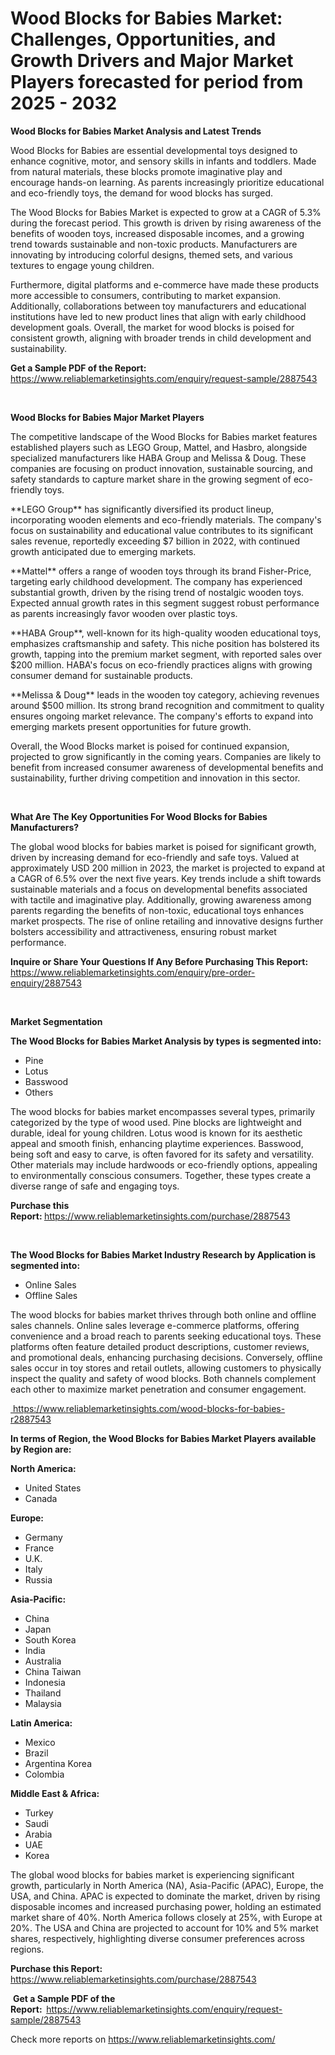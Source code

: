 <p><h1>Wood Blocks for Babies Market: Challenges, Opportunities, and Growth Drivers and Major Market Players forecasted for period from 2025 - 2032</h1></p><p><strong>Wood Blocks for Babies Market Analysis and Latest Trends</strong></p>
<p><p>Wood Blocks for Babies are essential developmental toys designed to enhance cognitive, motor, and sensory skills in infants and toddlers. Made from natural materials, these blocks promote imaginative play and encourage hands-on learning. As parents increasingly prioritize educational and eco-friendly toys, the demand for wood blocks has surged. </p><p>The Wood Blocks for Babies Market is expected to grow at a CAGR of 5.3% during the forecast period. This growth is driven by rising awareness of the benefits of wooden toys, increased disposable incomes, and a growing trend towards sustainable and non-toxic products. Manufacturers are innovating by introducing colorful designs, themed sets, and various textures to engage young children. </p><p>Furthermore, digital platforms and e-commerce have made these products more accessible to consumers, contributing to market expansion. Additionally, collaborations between toy manufacturers and educational institutions have led to new product lines that align with early childhood development goals. Overall, the market for wood blocks is poised for consistent growth, aligning with broader trends in child development and sustainability.</p></p>
<p><strong>Get a Sample PDF of the Report:&nbsp;</strong> <a href="https://www.reliablemarketinsights.com/enquiry/request-sample/2887543?utm_campaign=3015&utm_medium=2&utm_source=Github&utm_content=ia&utm_term=14032025&utm_id=wood-blocks-for-babies">https://www.reliablemarketinsights.com/enquiry/request-sample/2887543</a></p>
<p>&nbsp;</p>
<p><strong>Wood Blocks for Babies Major Market Players</strong></p>
<p><p>The competitive landscape of the Wood Blocks for Babies market features established players such as LEGO Group, Mattel, and Hasbro, alongside specialized manufacturers like HABA Group and Melissa & Doug. These companies are focusing on product innovation, sustainable sourcing, and safety standards to capture market share in the growing segment of eco-friendly toys.</p><p>**LEGO Group** has significantly diversified its product lineup, incorporating wooden elements and eco-friendly materials. The company's focus on sustainability and educational value contributes to its significant sales revenue, reportedly exceeding $7 billion in 2022, with continued growth anticipated due to emerging markets.</p><p>**Mattel** offers a range of wooden toys through its brand Fisher-Price, targeting early childhood development. The company has experienced substantial growth, driven by the rising trend of nostalgic wooden toys. Expected annual growth rates in this segment suggest robust performance as parents increasingly favor wooden over plastic toys.</p><p>**HABA Group**, well-known for its high-quality wooden educational toys, emphasizes craftsmanship and safety. This niche position has bolstered its growth, tapping into the premium market segment, with reported sales over $200 million. HABA's focus on eco-friendly practices aligns with growing consumer demand for sustainable products.</p><p>**Melissa & Doug** leads in the wooden toy category, achieving revenues around $500 million. Its strong brand recognition and commitment to quality ensures ongoing market relevance. The company's efforts to expand into emerging markets present opportunities for future growth.</p><p>Overall, the Wood Blocks market is poised for continued expansion, projected to grow significantly in the coming years. Companies are likely to benefit from increased consumer awareness of developmental benefits and sustainability, further driving competition and innovation in this sector.</p></p>
<p>&nbsp;</p>
<p><strong>What Are The Key Opportunities For Wood Blocks for Babies Manufacturers?</strong></p>
<p><p>The global wood blocks for babies market is poised for significant growth, driven by increasing demand for eco-friendly and safe toys. Valued at approximately USD 200 million in 2023, the market is projected to expand at a CAGR of 6.5% over the next five years. Key trends include a shift towards sustainable materials and a focus on developmental benefits associated with tactile and imaginative play. Additionally, growing awareness among parents regarding the benefits of non-toxic, educational toys enhances market prospects. The rise of online retailing and innovative designs further bolsters accessibility and attractiveness, ensuring robust market performance.</p></p>
<p><strong>Inquire or Share Your Questions If Any Before Purchasing This Report:</strong> <a href="https://www.reliablemarketinsights.com/enquiry/pre-order-enquiry/2887543?utm_campaign=3015&utm_medium=2&utm_source=Github&utm_content=ia&utm_term=14032025&utm_id=wood-blocks-for-babies">https://www.reliablemarketinsights.com/enquiry/pre-order-enquiry/2887543</a></p>
<p>&nbsp;</p>
<p><strong>Market Segmentation</strong></p>
<p><strong>The Wood Blocks for Babies Market Analysis by types is segmented into:</strong></p>
<p><ul><li>Pine</li><li>Lotus</li><li>Basswood</li><li>Others</li></ul></p>
<p><p>The wood blocks for babies market encompasses several types, primarily categorized by the type of wood used. Pine blocks are lightweight and durable, ideal for young children. Lotus wood is known for its aesthetic appeal and smooth finish, enhancing playtime experiences. Basswood, being soft and easy to carve, is often favored for its safety and versatility. Other materials may include hardwoods or eco-friendly options, appealing to environmentally conscious consumers. Together, these types create a diverse range of safe and engaging toys.</p></p>
<p><strong>Purchase this Report:&nbsp;</strong><a href="https://www.reliablemarketinsights.com/purchase/2887543?utm_campaign=3015&utm_medium=2&utm_source=Github&utm_content=ia&utm_term=14032025&utm_id=wood-blocks-for-babies">https://www.reliablemarketinsights.com/purchase/2887543</a></p>
<p>&nbsp;</p>
<p><strong>The Wood Blocks for Babies Market Industry Research by Application is segmented into:</strong></p>
<p><ul><li>Online Sales</li><li>Offline Sales</li></ul></p>
<p><p>The wood blocks for babies market thrives through both online and offline sales channels. Online sales leverage e-commerce platforms, offering convenience and a broad reach to parents seeking educational toys. These platforms often feature detailed product descriptions, customer reviews, and promotional deals, enhancing purchasing decisions. Conversely, offline sales occur in toy stores and retail outlets, allowing customers to physically inspect the quality and safety of wood blocks. Both channels complement each other to maximize market penetration and consumer engagement.</p></p>
<p><a href="https://www.reliablemarketinsights.com/wood-blocks-for-babies-r2887543?utm_campaign=3015&utm_medium=2&utm_source=Github&utm_content=ia&utm_term=14032025&utm_id=wood-blocks-for-babies">&nbsp;https://www.reliablemarketinsights.com/wood-blocks-for-babies-r2887543</a></p>
<p><strong>In terms of Region, the Wood Blocks for Babies Market Players available by Region are:</strong></p>
<p>
    <p> <strong> North America: </strong>
        <ul>
            <li>United States</li>
            <li>Canada</li>
        </ul>
        </p> 
    <p> <strong> Europe: </strong>
        <ul>
            <li>Germany</li>
            <li>France</li>
            <li>U.K.</li>
            <li>Italy</li>
            <li>Russia</li>
        </ul>
        </p> 
    <p> <strong> Asia-Pacific: </strong>
        <ul>
            <li>China</li>
            <li>Japan</li>
            <li>South Korea</li>
            <li>India</li>
            <li>Australia</li>
            <li>China Taiwan</li>
            <li>Indonesia</li>
            <li>Thailand</li>
            <li>Malaysia</li>
        </ul>
        </p> 
    <p> <strong> Latin America: </strong>
        <ul>
            <li>Mexico</li>
            <li>Brazil</li>
            <li>Argentina Korea</li>
            <li>Colombia</li>
        </ul>
        </p> 
    <p> <strong> Middle East & Africa: </strong>
        <ul>
            <li>Turkey</li>
            <li>Saudi</li>
            <li>Arabia</li>
            <li>UAE</li>
            <li>Korea</li>
        </ul>
    </p>
    </p>
<p><p>The global wood blocks for babies market is experiencing significant growth, particularly in North America (NA), Asia-Pacific (APAC), Europe, the USA, and China. APAC is expected to dominate the market, driven by rising disposable incomes and increased purchasing power, holding an estimated market share of 40%. North America follows closely at 25%, with Europe at 20%. The USA and China are projected to account for 10% and 5% market shares, respectively, highlighting diverse consumer preferences across regions.</p></p>
<p><strong>Purchase this Report: </strong><a href="https://www.reliablemarketinsights.com/purchase/2887543?utm_campaign=3015&utm_medium=2&utm_source=Github&utm_content=ia&utm_term=14032025&utm_id=wood-blocks-for-babies">https://www.reliablemarketinsights.com/purchase/2887543</a></p>
<p>&nbsp;<strong>Get a Sample PDF of the Report:&nbsp;&nbsp;</strong><a href="https://www.reliablemarketinsights.com/enquiry/request-sample/2887543?utm_campaign=3015&utm_medium=2&utm_source=Github&utm_content=ia&utm_term=14032025&utm_id=wood-blocks-for-babies">https://www.reliablemarketinsights.com/enquiry/request-sample/2887543</a></p>
<p><strong></strong></p>
<p>Check more reports on <a href="https://www.reliablemarketinsights.com/?utm_campaign=3015&utm_medium=2&utm_source=Github&utm_content=ia&utm_term=14032025&utm_id=wood-blocks-for-babies">https://www.reliablemarketinsights.com/</a></p>